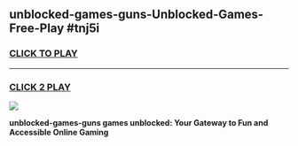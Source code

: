 
## unblocked-games-guns-Unblocked-Games-Free-Play #tnj5i
<h3>
<a href="https://us.freeplayer.one?title=unblocked-games-guns&ref=9M">CLICK TO PLAY</a></h3>
<hr>

<h3>
<a href="https://us.freeplayer.one?title=unblocked-games-guns&ref=9M">CLICK 2 PLAY</a>
  
</h3>

<a href="https://us.freeplayer.one?title=unblocked-games-guns&ref=9M"><img src="https://clearcache.store/games.png"></a>


**unblocked-games-guns games unblocked: Your Gateway to Fun and Accessible Online Gaming**
